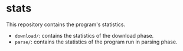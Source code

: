 # stats

This repository contains the program's statistics.

- `download/`: contains the statistics of the download phase.
- `parse/`: contains the statistics of the program run in parsing phase.


